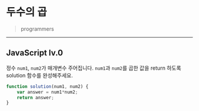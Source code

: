 # 두수의 곱

> programmers
> 

---

## JavaScript lv.0

정수 `num1`, `num2`가 매개변수 주어집니다. `num1`과 `num2`를 곱한 값을 return 하도록 solution 함수를 완성해주세요.

```javascript
function solution(num1, num2) {
    var answer = num1*num2;
    return answer;
}
```

